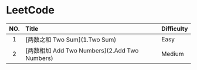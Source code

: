 # LeetCode

| NO.  | Title                                         | Difficulty |
| :--: | :-------------------------------------------- | :--------- |
|  1   | [两数之和 Two Sum](1.Two Sum)                 | Easy       |
|  2   | [两数相加 Add Two Numbers](2.Add Two Numbers) | Medium     |

